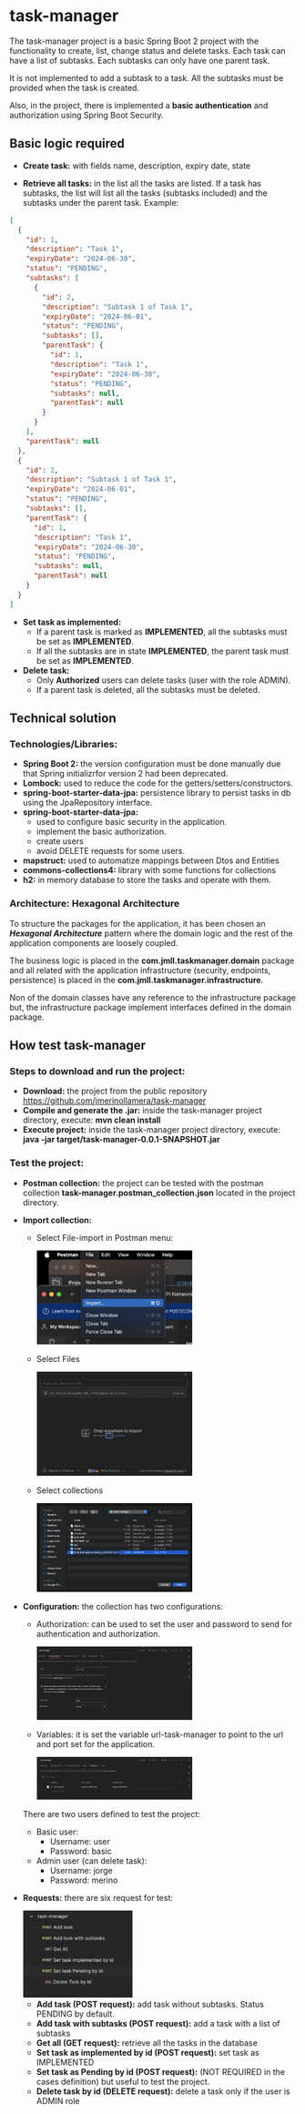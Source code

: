 # task-manager

The task-manager project is a basic Spring Boot 2 project with the functionality to create, list, change status and
delete tasks.
Each task can have a list of subtasks.
Each subtasks can only have one parent task.

It is not implemented to add a subtask to a task. All the subtasks must be provided when the task is created.

Also, in the project, there is implemented a **basic authentication** and authorization using Spring Boot Security.

## Basic logic required

* **Create task:** with fields name, description, expiry date, state

* **Retrieve all tasks:** in the list all the tasks are listed. If a task has subtasks, the list will list all the
  tasks (subtasks included) and the subtasks under the parent task. Example:

```json
[
  {
    "id": 1,
    "description": "Task 1",
    "expiryDate": "2024-06-30",
    "status": "PENDING",
    "subtasks": [
      {
        "id": 2,
        "description": "Subtask 1 of Task 1",
        "expiryDate": "2024-06-01",
        "status": "PENDING",
        "subtasks": [],
        "parentTask": {
          "id": 1,
          "description": "Task 1",
          "expiryDate": "2024-06-30",
          "status": "PENDING",
          "subtasks": null,
          "parentTask": null
        }
      }
    ],
    "parentTask": null
  },
  {
    "id": 2,
    "description": "Subtask 1 of Task 1",
    "expiryDate": "2024-06-01",
    "status": "PENDING",
    "subtasks": [],
    "parentTask": {
      "id": 1,
      "description": "Task 1",
      "expiryDate": "2024-06-30",
      "status": "PENDING",
      "subtasks": null,
      "parentTask": null
    }
  }
]
```

* **Set task as implemented:**
    * If a parent task is marked as **IMPLEMENTED**, all the subtasks must be set as **IMPLEMENTED**.
    * If all the subtasks are in state **IMPLEMENTED**, the parent task must be set as **IMPLEMENTED**.
* **Delete task:**
    * Only **Authorized** users can delete tasks (user with the role ADMIN).
    * If a parent task is deleted, all the subtasks must be deleted.

## Technical solution

### Technologies/Libraries:

* **Spring Boot 2:** the version configuration must be done manually due that Spring initializrfor version 2 had been
  deprecated.
* **Lombock:** used to reduce the code for the getters/setters/constructors.
* **spring-boot-starter-data-jpa:** persistence library to persist tasks in db using the JpaRepository interface.
* **spring-boot-starter-data-jpa:**
    * used to configure basic security in the application.
    * implement the basic authorization.
    * create users
    * avoid DELETE requests for some users.
* **mapstruct:** used to automatize mappings between Dtos and Entities
* **commons-collections4:** library with some functions for collections
* **h2:** in memory database to store the tasks and operate with them.

### Architecture: Hexagonal Architecture

To structure the packages for the application,
it has been chosen an _**Hexagonal Architecture**_ pattern where the domain logic and the rest of the application
components
are loosely coupled.

The business logic is placed in the **com.jmll.taskmanager.domain** package and all related with the application
infrastructure (security, endpoints, persistence) is placed in the **com.jmll.taskmanager.infrastructure**.

Non of the domain classes have any reference to the infrastructure package but, the infrastructure package implement
interfaces defined in the domain package.

## How test task-manager

### Steps to download and run the project: ###

* **Download:** the project from the public repository https://github.com/jmerinollamera/task-manager
* **Compile and generate the .jar:** inside the task-manager project directory, execute: **mvn clean install**
* **Execute project:** inside the task-manager project directory, execute: **java -jar
  target/task-manager-0.0.1-SNAPSHOT.jar**

### Test the project: ###

* **Postman collection:** the project can be tested with the postman collection **task-manager.postman_collection.json**
  located in the project directory.
* **Import collection:**
    * Select File-import in Postman menu:

      <img width=60% src="https://github.com/jmerinollamera/task-manager/blob/main/img/import_in_postman.png">

    * Select Files

      <img width=60% src="https://github.com/jmerinollamera/task-manager/blob/main/img/select_files.png">

    * Select collections

      <img width=60% src="https://github.com/jmerinollamera/task-manager/blob/main/img/select_collection.png">

* **Configuration:** the collection has two configurations:
    * Authorization: can be used to set the user and password to send for authentication and authorization.

      <img width=60% src="https://github.com/jmerinollamera/task-manager/blob/main/img/Authorization_screen.png">

    * Variables: it is set the variable url-task-manager to point to the url and port set for the application.

      <img width=60% src="https://github.com/jmerinollamera/task-manager/blob/main/img/Variables_screen.png">

  There are two users defined to test the project:
    * Basic user:
        * Username: user
        * Password: basic
    * Admin user (can delete task):
        * Username: jorge
        * Password: merino

* **Requests:** there are six request for test:

    <img width=40% src="https://github.com/jmerinollamera/task-manager/blob/main/img/test_requests.png">

    * **Add task (POST request):** add task without subtasks. Status PENDING by default.
    * **Add task with subtasks (POST request):** add a task with a list of subtasks
    * **Get all (GET request):** retrieve all the tasks in the database
    * **Set task as implemented by id (POST request):** set task as IMPLEMENTED
    * **Set task as Pending by id (POST request):** (NOT REQUIRED in the cases definition) but useful to test the
      project.
    * **Delete task by id (DELETE request):** delete a task only if the user is ADMIN role 
